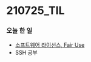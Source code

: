 # 210725_TIL

### 오늘 한 일

* [소프트웨어 라이선스, Fair Use](https://blog.naver.com/vkfkdto0209/222445462507)
* SSH 공부